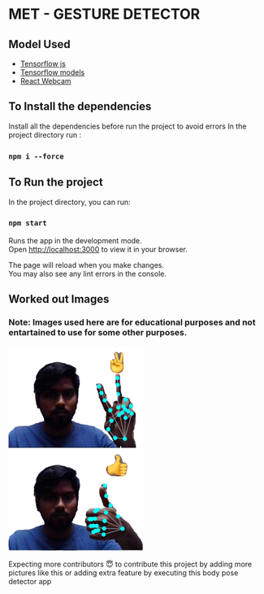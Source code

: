 # MET - GESTURE DETECTOR

## Model Used

- [Tensorflow js](https://www.tensorflow.org/js)
- [Tensorflow models](https://www.tensorflow.org/js/models)
- [React Webcam](https://www.npmjs.com/package/react-webcam)

## To Install the dependencies

Install all the dependencies before run the project to avoid errors
In the project directory run :

### `npm i --force`

## To Run the project

In the project directory, you can run:

### `npm start`

Runs the app in the development mode.\
Open [http://localhost:3000](http://localhost:3000) to view it in your browser.

The page will reload when you make changes.\
You may also see any lint errors in the console.

## Worked out Images

### **Note:** Images used here are for educational purposes and not entartained to use for some other purposes.

<img height=200px src='https://github.com/MettaSurendhar/Met-Gesture/blob/main/public/img-1' />
<img height=200px src='https://github.com/MettaSurendhar/Met-Gesture/blob/main/public/img-2' />

Expecting more contributors 😇 to contribute this project by adding more pictures like this or adding extra feature by executing this body pose detector app
